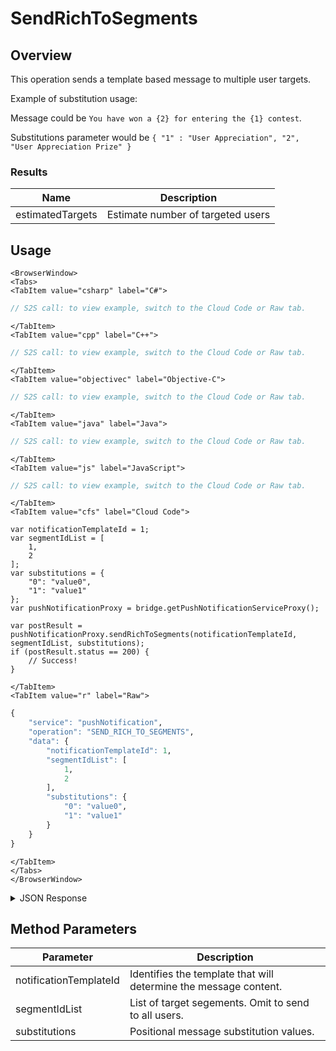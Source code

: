 # SendRichToSegments
## Overview
This operation sends a template based message to multiple user targets.

Example of substitution usage:

Message could be `You have won a {2} for entering the {1} contest`.

Substitutions parameter would be `{ "1" : "User Appreciation", "2", "User Appreciation Prize" }`





### Results
Name | Description
--------- | -----------
estimatedTargets | Estimate number of targeted users

<PartialServop service_name="pushNotification" operation_name="SEND_RICH_TO_SEGMENTS" />

## Usage

```mdx-code-block
<BrowserWindow>
<Tabs>
<TabItem value="csharp" label="C#">
```

```csharp
// S2S call: to view example, switch to the Cloud Code or Raw tab.
```

```mdx-code-block
</TabItem>
<TabItem value="cpp" label="C++">
```

```cpp
// S2S call: to view example, switch to the Cloud Code or Raw tab.
```

```mdx-code-block
</TabItem>
<TabItem value="objectivec" label="Objective-C">
```

```objectivec
// S2S call: to view example, switch to the Cloud Code or Raw tab.
```

```mdx-code-block
</TabItem>
<TabItem value="java" label="Java">
```

```java
// S2S call: to view example, switch to the Cloud Code or Raw tab.
```

```mdx-code-block
</TabItem>
<TabItem value="js" label="JavaScript">
```

```javascript
// S2S call: to view example, switch to the Cloud Code or Raw tab.
```

```mdx-code-block
</TabItem>
<TabItem value="cfs" label="Cloud Code">
```

```cfscript
var notificationTemplateId = 1;
var segmentIdList = [
	1,
	2
];
var substitutions = {
	"0": "value0",
	"1": "value1"
};
var pushNotificationProxy = bridge.getPushNotificationServiceProxy();

var postResult = pushNotificationProxy.sendRichToSegments(notificationTemplateId, segmentIdList, substitutions);
if (postResult.status == 200) {
    // Success!
}
```

```mdx-code-block
</TabItem>
<TabItem value="r" label="Raw">
```

```r
{
	"service": "pushNotification",
	"operation": "SEND_RICH_TO_SEGMENTS",
	"data": {
		"notificationTemplateId": 1,
		"segmentIdList": [
			1,
			2
		],
		"substitutions": {
			"0": "value0",
			"1": "value1"
		}
	}
}
```

```mdx-code-block
</TabItem>
</Tabs>
</BrowserWindow>
```

<details>
<summary>JSON Response</summary>

```json
{
    "packetId": 1,
    "messageResponses": [
        {
            "status": 200,
            "data": {
                "estimatedTargets": 1234
            }
        }
    ]
}
```
</details>

## Method Parameters
Parameter | Description
--------- | -----------
notificationTemplateId | Identifies the template that will determine the message content. 
segmentIdList | List of target segements. Omit to send to all users. 
substitutions | Positional message substitution values. 


